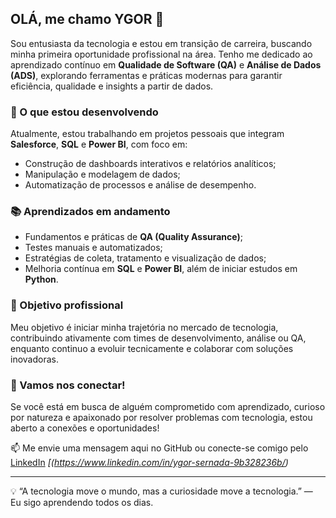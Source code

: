 ## OLÁ, me chamo YGOR 👋

Sou entusiasta da tecnologia e estou em transição de carreira, buscando minha primeira oportunidade profissional na área. Tenho me dedicado ao aprendizado contínuo em **Qualidade de Software (QA)** e **Análise de Dados (ADS)**, explorando ferramentas e práticas modernas para garantir eficiência, qualidade e insights a partir de dados.

### 🚀 O que estou desenvolvendo
Atualmente, estou trabalhando em projetos pessoais que integram **Salesforce**, **SQL** e **Power BI**, com foco em:
- Construção de dashboards interativos e relatórios analíticos;
- Manipulação e modelagem de dados;
- Automatização de processos e análise de desempenho.

### 📚 Aprendizados em andamento
- Fundamentos e práticas de **QA (Quality Assurance)**;
- Testes manuais e automatizados;
- Estratégias de coleta, tratamento e visualização de dados;
- Melhoria contínua em **SQL** e **Power BI**, além de iniciar estudos em **Python**.

### 🎯 Objetivo profissional
Meu objetivo é iniciar minha trajetória no mercado de tecnologia, contribuindo ativamente com times de desenvolvimento, análise ou QA, enquanto continuo a evoluir tecnicamente e colaborar com soluções inovadoras.

### 🤝 Vamos nos conectar!
Se você está em busca de alguém comprometido com aprendizado, curioso por natureza e apaixonado por resolver problemas com tecnologia, estou aberto a conexões e oportunidades!

📫 Me envie uma mensagem aqui no GitHub ou conecte-se comigo pelo [LinkedIn](#) *[(https://www.linkedin.com/in/ygor-sernada-9b328236b/)*

---

💡 “A tecnologia move o mundo, mas a curiosidade move a tecnologia.” — Eu sigo aprendendo todos os dias.
